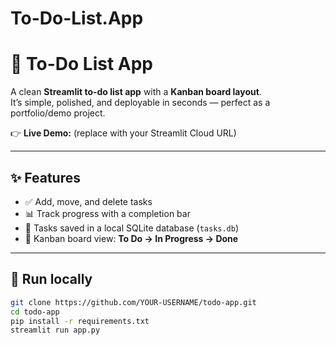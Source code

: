 # To-Do-List.App
# 📝 To-Do List App

A clean **Streamlit to-do list app** with a **Kanban board layout**.  
It’s simple, polished, and deployable in seconds — perfect as a portfolio/demo project.

👉 **Live Demo:** (replace with your Streamlit Cloud URL)

---

## ✨ Features
- ✅ Add, move, and delete tasks  
- 📊 Track progress with a completion bar  
- 📂 Tasks saved in a local SQLite database (`tasks.db`)  
- 🎨 Kanban board view: **To Do → In Progress → Done**  

---

## 🚀 Run locally
```bash
git clone https://github.com/YOUR-USERNAME/todo-app.git
cd todo-app
pip install -r requirements.txt
streamlit run app.py
